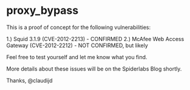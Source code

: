 proxy_bypass
============

This is a proof of concept for the following vulnerabilities:

1.) Squid 3.1.9 (CVE-2012-2213) - CONFIRMED
2.) McAfee Web Access Gateway (CVE-2012-2212) - NOT CONFIRMED, but likely

Feel free to test yourself and let me know what you find.

More details about these issues will be on the Spiderlabs Blog shortly.

Thanks,
@claudijd